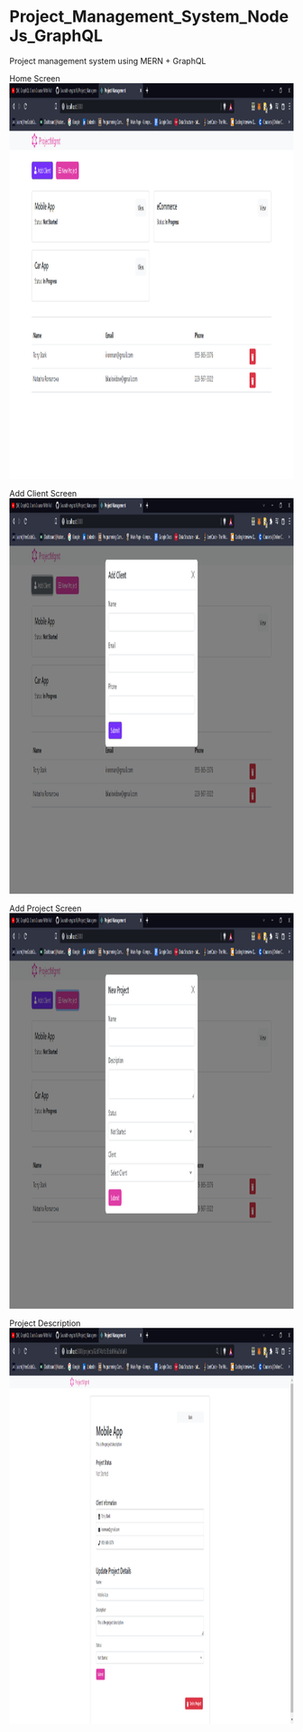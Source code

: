 # Project_Management_System_NodeJs_GraphQL
Project management system using MERN + GraphQL

Home Screen
<img src="https://github.com/Saurabh-crypto16/Project_Management_System_NodeJs_GraphQL/blob/master/screenshots/Project%20Management%20-%20Brave%2026-07-2022%2021_41_09.png" width="1800" height="700" />

Add Client Screen
<img src="https://github.com/Saurabh-crypto16/Project_Management_System_NodeJs_GraphQL/blob/master/screenshots/Project%20Management%20-%20Brave%2026-07-2022%2021_41_24.png" width="1800" height="700" />

Add Project Screen
<img src="https://github.com/Saurabh-crypto16/Project_Management_System_NodeJs_GraphQL/blob/master/screenshots/Project%20Management%20-%20Brave%2026-07-2022%2021_41_36.png" width="1800" height="700" />

Project Description
<img src="https://github.com/Saurabh-crypto16/Project_Management_System_NodeJs_GraphQL/blob/master/screenshots/Project%20Management%20-%20Brave%2026-07-2022%2021_42_34.png" width="1800" height="700" />
